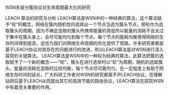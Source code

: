 
WSN多层分簇协议对生命周期最大化的研究


LEACH 算法的研究与分析
  LEACH算法是WSN中的一种经典的算法，这个算法赋予“轮”的概念，网络在簇内随机性的选择出一个节点当选为簇头节点，把轮作为选取簇头的周期，因为不确定选取的簇头所携带能量的高低所以能量的消耗不会太过于集中在簇头身上，会尽可能均匀到每个节点，每个节点的能耗均衡使得网络的生存时间得到提高，这也为我们对网络生命周期的优化提供了思路。许多研究者都是基于LEACH协议对其存在的问题进行的改进，所以LEACH算法是对WSN进行深入探究的关键算法。
  LEACH算法是WSN中的一种较为经典的算法，此算法把簇的选取赋予了一个新的概念——“轮”，簇头在进行选举时以“轮”为周期，随机的选取簇头，能量的消耗在选取时比较均衡，每个节点尽可能均匀，在一定程度上有助于网络生存时间的延长，广大科研工作者对WSN的研究都离不开LEACH协议，在理解钻研后基于LEACH从而提出其它的高效节能的路由协议，LEACH算法在探究WSN中有着至关重要的作用。 

